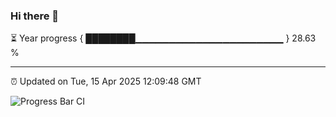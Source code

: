 ### Hi there 👋

⏳ Year progress { ████████▁▁▁▁▁▁▁▁▁▁▁▁▁▁▁▁▁▁▁▁▁▁ } 28.63 %

---

⏰ Updated on Tue, 15 Apr 2025 12:09:48 GMT

![Progress Bar CI](https://github.com/liununu/liununu/workflows/Progress%20Bar%20CI/badge.svg)

